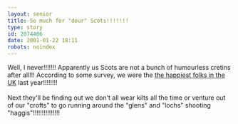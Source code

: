 ```yaml
---
layout: senior
title: So much for "dour" Scots!!!!!!!
type: story
id: 2074406
date: 2001-01-22 18:11
robots: noindex
---
```

Well, I never!!!!!!! Apparently us Scots are not a bunch of humourless cretins after all!!! According to some survey, we were the <a href="http://www.theherald.co.uk/news/archive/22-1-19101-0-1-26.html">the happiest folks in the UK</a> last year!!!!!!!!<br/><br/>Next they'll be finding out we don't all wear kilts all the time or venture out of our "crofts" to go running around the "glens" and "lochs" shooting "haggis"!!!!!!!!!!!!!!!